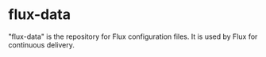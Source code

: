 # flux-data
"flux-data" is the repository for Flux configuration files. It is used by Flux for continuous delivery.
